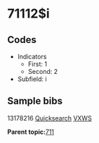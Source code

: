 # 71112$i

## Codes

-   Indicators
    -   First: 1
    -   Second: 2
-   Subfield: i

## Sample bibs

13178216 [Quicksearch](https://search.library.yale.edu/catalog/13178216) [VXWS](http://prodorbis.library.yale.edu:7014/vxws/GetHoldingsService?bibId=13178216)

**Parent topic:**[711](../../tags/711/711.md)


